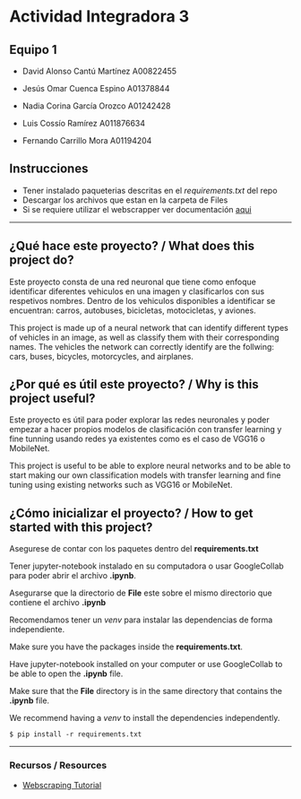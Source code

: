 # Actividad Integradora 3
## Equipo 1
- David Alonso Cantú Martínez   A00822455

- Jesús Omar Cuenca Espino      A01378844

- Nadia Corina García Orozco    A01242428

- Luis Cossío Ramírez           A011876634

- Fernando Carrillo Mora        A01194204

## Instrucciones

- Tener instalado paqueterias descritas en el *requirements.txt* del repo
- Descargar los archivos que estan en la carpeta de Files
- Si se requiere utilizar el webscrapper ver documentación [aqui](https://github.com/ncgo/VisionPorComputadora/blob/main/Actividad2/readme.md)

---

## ¿Qué hace este proyecto? / What does this project do?
Este proyecto consta de una red neuronal que tiene como enfoque identificar diferentes vehiculos en una imagen y clasificarlos con sus respetivos nombres. Dentro de los vehiculos disponibles a identificar se encuentran: carros, autobuses, bicicletas, motocicletas, y aviones. 

This project is made up of a neural network that can identify different types of vehicles in an image, as well as classify them with their corresponding names. The vehicles the network can correctly identify are the follwing: cars, buses, bicycles, motorcycles, and airplanes.

## ¿Por qué es útil este proyecto? / Why is this project useful?
Este proyecto es útil para poder explorar las redes neuronales y poder empezar a hacer propios modelos de clasificación con transfer learning y fine tunning usando redes ya existentes como es el caso de VGG16 o MobileNet.

This project is useful to be able to explore neural networks and to be able to start making our own classification models with transfer learning and fine tuning using existing networks such as VGG16 or MobileNet.

## ¿Cómo inicializar el proyecto? / How to get started with this project?
Asegurese de contar con los paquetes dentro del **requirements.txt**

Tener jupyter-notebook instalado en su computadora o usar GoogleCollab para poder abrir el archivo **.ipynb**.

Asegurarse que la directorio de **File** este sobre el mismo directorio que contiene el archivo **.ipynb**

Recomendamos tener un *venv* para instalar las dependencias de forma independiente.

Make sure you have the packages inside the **requirements.txt**.

Have jupyter-notebook installed on your computer or use GoogleCollab to be able to open the **.ipynb** file.

Make sure that the **File** directory is in the same directory that contains the **.ipynb** file.

We recommend having a *venv* to install the dependencies independently.

`$ pip install -r requirements.txt`


---

### Recursos / Resources
- [Webscraping Tutorial](https://realpython.com/beautiful-soup-web-scraper-python/)

